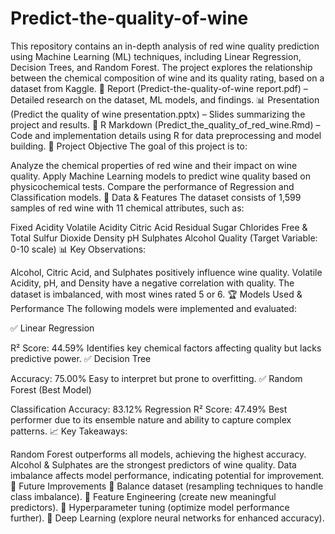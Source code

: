 # Predict-the-quality-of-wine
This repository contains an in-depth analysis of red wine quality prediction using Machine Learning (ML) techniques, including Linear Regression, Decision Trees, and Random Forest. The project explores the relationship between the chemical composition of wine and its quality rating, based on a dataset from Kaggle.
📄 Report (Predict-the-quality-of-wine report.pdf) – Detailed research on the dataset, ML models, and findings.
📊 Presentation (Predict the quality of wine presentation.pptx) – Slides summarizing the project and results.
📜 R Markdown (Predict_the_quality_of_red_wine.Rmd) – Code and implementation details using R for data preprocessing and model building.
🎯 Project Objective
The goal of this project is to:

Analyze the chemical properties of red wine and their impact on wine quality.
Apply Machine Learning models to predict wine quality based on physicochemical tests.
Compare the performance of Regression and Classification models.
🔬 Data & Features
The dataset consists of 1,599 samples of red wine with 11 chemical attributes, such as:

Fixed Acidity
Volatile Acidity
Citric Acid
Residual Sugar
Chlorides
Free & Total Sulfur Dioxide
Density
pH
Sulphates
Alcohol
Quality (Target Variable: 0-10 scale)
📊 Key Observations:

Alcohol, Citric Acid, and Sulphates positively influence wine quality.
Volatile Acidity, pH, and Density have a negative correlation with quality.
The dataset is imbalanced, with most wines rated 5 or 6.
🏆 Models Used & Performance
The following models were implemented and evaluated:

✅ Linear Regression

R² Score: 44.59%
Identifies key chemical factors affecting quality but lacks predictive power.
✅ Decision Tree

Accuracy: 75.00%
Easy to interpret but prone to overfitting.
✅ Random Forest (Best Model)

Classification Accuracy: 83.12%
Regression R² Score: 47.49%
Best performer due to its ensemble nature and ability to capture complex patterns.
📈 Key Takeaways:

Random Forest outperforms all models, achieving the highest accuracy.
Alcohol & Sulphates are the strongest predictors of wine quality.
Data imbalance affects model performance, indicating potential for improvement.
🚀 Future Improvements
📌 Balance dataset (resampling techniques to handle class imbalance).
📌 Feature Engineering (create new meaningful predictors).
📌 Hyperparameter tuning (optimize model performance further).
📌 Deep Learning (explore neural networks for enhanced accuracy).

